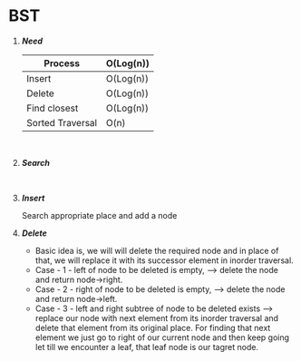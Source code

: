 # BST

1. ***Need***
    
    | Process | O(Log(n)) |
    | --- | --- |
    | Insert  | O(Log(n)) |
    | Delete | O(Log(n)) |
    | Find closest | O(Log(n)) |
    | Sorted Traversal | O(n) |
    <br />

2. ***Search***
<br />
    
    
3. ***Insert***
    
    Search appropriate place and add a node
    <br />
    
4. ***Delete***
    - Basic idea is, we will will delete the required node and in place of that, we will replace it with its successor element in inorder traversal.
    - Case - 1 - left of node to be deleted is empty, —>  delete the node and return node→right.
    - Case - 2 - right of node to be deleted is empty, —>  delete the node and return node→left.
    - Case - 3 - left and right subtree of node to be deleted exists  —> replace our node with next element from its inorder traversal and delete that element from its original place. For finding that next element we just go to right of our current node and then keep going let till we encounter a leaf, that leaf node is our tagret node.
    <br />

    